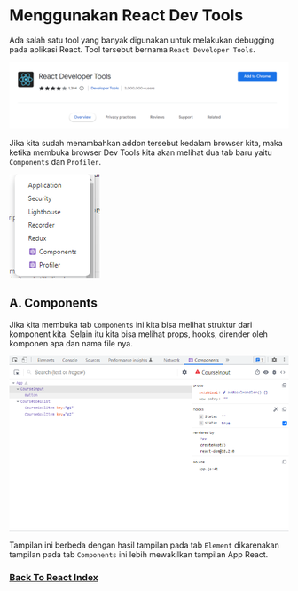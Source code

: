 # Menggunakan React Dev Tools

Ada salah satu tool yang banyak digunakan untuk melakukan debugging pada aplikasi React. Tool tersebut bernama `React Developer Tools`.

![React Developer Tools](../../images/react-developer-tools-add-on.png)

Jika kita sudah menambahkan addon tersebut kedalam browser kita, maka ketika membuka browser Dev Tools kita akan melihat dua tab baru yaitu `Components` dan `Profiler`.

![Components And Profiler](../../images/2-new-tab-react-developer-tools.png)

## A. Components

Jika kita membuka tab `Components` ini kita bisa melihat struktur dari komponent kita. Selain itu kita bisa melihat props, hooks, dirender oleh komponen apa dan nama file nya.

![Components React Developer](../../images/components-reacts-developer-tools.png)

Tampilan ini berbeda dengan hasil tampilan pada tab `Element` dikarenakan tampilan pada tab `Components` ini lebih mewakilkan tampilan App React.

### [Back To React Index](../../README.md)

